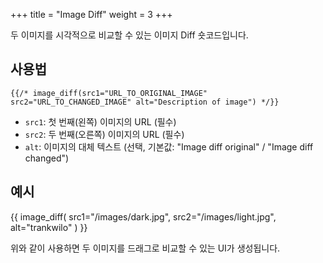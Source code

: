+++
title = "Image Diff"
weight = 3
+++

두 이미지를 시각적으로 비교할 수 있는 이미지 Diff 숏코드입니다.

## 사용법

```
{{/* image_diff(src1="URL_TO_ORIGINAL_IMAGE" src2="URL_TO_CHANGED_IMAGE" alt="Description of image") */}}
```

- `src1`: 첫 번째(왼쪽) 이미지의 URL (필수)
- `src2`: 두 번째(오른쪽) 이미지의 URL (필수)
- `alt`: 이미지의 대체 텍스트 (선택, 기본값: "Image diff original" / "Image diff changed")

## 예시

{{ image_diff(
    src1="/images/dark.jpg",
    src2="/images/light.jpg",
    alt="trankwilo"
) }}

위와 같이 사용하면 두 이미지를 드래그로 비교할 수 있는 UI가 생성됩니다.

